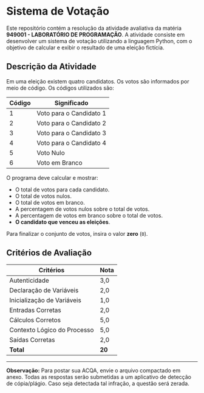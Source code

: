 # Sistema de Votação

Este repositório contém a resolução da atividade avaliativa da matéria **949001 - LABORATÓRIO DE PROGRAMAÇÃO**. A atividade consiste em desenvolver um sistema de votação utilizando a linguagem Python, com o objetivo de calcular e exibir o resultado de uma eleição fictícia.

## Descrição da Atividade

Em uma eleição existem quatro candidatos. Os votos são informados por meio de código. Os códigos utilizados são:

| **Código** | **Significado**               |
|------------|--------------------------------|
| 1          | Voto para o Candidato 1        |
| 2          | Voto para o Candidato 2        |
| 3          | Voto para o Candidato 3        |
| 4          | Voto para o Candidato 4        |
| 5          | Voto Nulo                      |
| 6          | Voto em Branco                 |

O programa deve calcular e mostrar:

- O total de votos para cada candidato.
- O total de votos nulos.
- O total de votos em branco.
- A percentagem de votos nulos sobre o total de votos.
- A percentagem de votos em branco sobre o total de votos.
- **O candidato que venceu as eleições**.

Para finalizar o conjunto de votos, insira o valor **zero** (`0`).

## Critérios de Avaliação

| **Critérios**                 | **Nota** |
|-------------------------------|----------|
| Autenticidade                 | 3,0      |
| Declaração de Variáveis       | 2,0      |
| Inicialização de Variáveis    | 1,0      |
| Entradas Corretas             | 2,0      |
| Cálculos Corretos             | 5,0      |
| Contexto Lógico do Processo   | 5,0      |
| Saídas Corretas               | 2,0      |
| **Total**                     | **20**   |

---

**Observação:** Para postar sua ACQA, envie o arquivo compactado em anexo. Todas as respostas serão submetidas a um aplicativo de detecção de cópia/plágio. Caso seja detectada tal infração, a questão será zerada.
